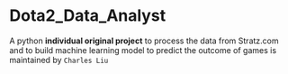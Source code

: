 # Dota2_Data_Analyst
A python **individual original project** to process the data from Stratz.com and to build machine learning model to predict the outcome of games is maintained by `Charles Liu`
